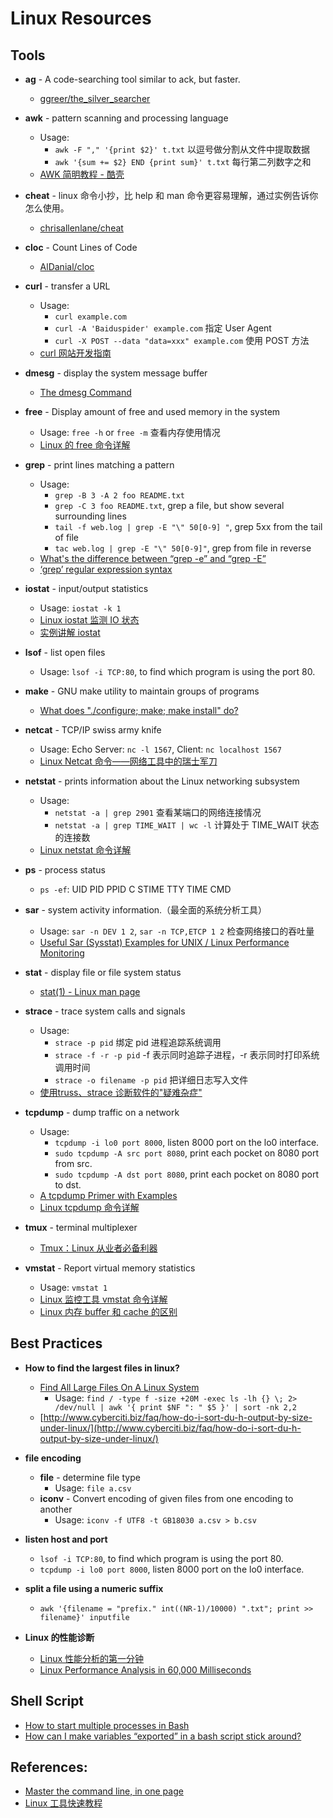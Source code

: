 # Linux Resources

## Tools

- **ag** - A code-searching tool similar to ack, but faster.
    - [ggreer/the_silver_searcher](https://github.com/ggreer/the_silver_searcher)

- **awk** - pattern scanning and processing language
    - Usage:
        * `awk -F "," '{print $2}' t.txt` 以逗号做分割从文件中提取数据
        * `awk '{sum += $2} END {print sum}' t.txt` 每行第二列数字之和
    - [AWK 简明教程 - 酷壳](http://coolshell.cn/articles/9070.html)

- **cheat** - linux 命令小抄，比 help 和 man 命令更容易理解，通过实例告诉你怎么使用。
    - [chrisallenlane/cheat](https://github.com/chrisallenlane/cheat)

- **cloc** - Count Lines of Code
    - [AlDanial/cloc](https://github.com/AlDanial/cloc)

- **curl** - transfer a URL
    - Usage:
        * `curl example.com`
        * `curl -A 'Baiduspider' example.com` 指定 User Agent
        * `curl -X POST --data "data=xxx" example.com` 使用 POST 方法
    - [curl 网站开发指南](http://www.ruanyifeng.com/blog/2011/09/curl.html)

- **dmesg** - display the system message buffer
    - [The dmesg Command](http://www.linfo.org/dmesg.html)

- **free** - Display amount of free and used memory in the system
    - Usage: `free -h` or `free -m` 查看内存使用情况
    - [Linux 的 free 命令详解](http://www.php-oa.com/2008/04/04/linux-free.html)

- **grep** - print lines matching a pattern
    - Usage:
        - `grep -B 3 -A 2 foo README.txt`
        - `grep -C 3 foo README.txt`, grep a file, but show several surrounding lines
        - `tail -f web.log | grep -E "\" 50[0-9] "`, grep 5xx from the tail of file
        - `tac web.log | grep -E "\" 50[0-9]"`, grep from file in reverse
    - [What's the difference between “grep -e” and “grep -E”](http://stackoverflow.com/a/17130337/3175815)
    - [‘grep’ regular expression syntax](https://www.gnu.org/software/findutils/manual/html_node/find_html/grep-regular-expression-syntax.html)

- **iostat** - input/output statistics
    - Usage: `iostat -k 1`
    - [Linux iostat 监测 IO 状态](http://www.orczhou.com/index.php/2010/03/iostat-detail/)
    - [实例讲解 iostat](http://www.php-oa.com/2009/02/03/iostat.html)

- **lsof** - list open files
    - Usage: `lsof -i TCP:80`, to find which program is using the port 80.

- **make** - GNU make utility to maintain groups of programs
    - [What does "./configure; make; make install" do?](http://askubuntu.com/questions/173088/what-does-configure-make-make-install-do)

- **netcat** - TCP/IP swiss army knife
    - Usage: Echo Server: `nc -l 1567`, Client: `nc localhost 1567`
    - [Linux Netcat 命令——网络工具中的瑞士军刀](http://www.oschina.net/translate/linux-netcat-command)

- **netstat** - prints information about the Linux networking subsystem
    - Usage:
        * `netstat -a | grep 2901` 查看某端口的网络连接情况
        * `netstat -a | grep TIME_WAIT | wc -l` 计算处于 TIME_WAIT 状态的连接数
    - [Linux netstat 命令详解](http://www.cnblogs.com/ggjucheng/archive/2012/01/08/2316661.html)

- **ps** - process status
    - `ps -ef`: UID PID PPID C STIME TTY TIME CMD

- **sar** - system activity information.（最全面的系统分析工具）
    - Usage: `sar -n DEV 1 2`, `sar -n TCP,ETCP 1 2` 检查网络接口的吞吐量
    - [Useful Sar (Sysstat) Examples for UNIX / Linux Performance Monitoring](http://www.thegeekstuff.com/2011/03/sar-examples/)

- **stat** - display file or file system status
    - [stat(1) - Linux man page](http://linux.die.net/man/1/stat)

- **strace** -  trace system calls and signals
    - Usage:
        * `strace -p pid` 绑定 pid 进程追踪系统调用
        * `strace -f -r -p pid` -f 表示同时追踪子进程，-r 表示同时打印系统调用时间
        * `strace -o filename -p pid` 把详细日志写入文件
    - [使用truss、strace 诊断软件的"疑难杂症"](https://www.ibm.com/developerworks/cn/linux/l-tsl/)

- **tcpdump** - dump traffic on a network
    - Usage:
        * `tcpdump -i lo0 port 8000`, listen 8000 port on the lo0 interface.
        * `sudo tcpdump -A src port 8080`, print each pocket on 8080 port from src.
        * `sudo tcpdump -A dst port 8080`, print each pocket on 8080 port to dst.
    - [A tcpdump Primer with Examples](https://danielmiessler.com/study/tcpdump/)
    - [Linux tcpdump 命令详解](http://www.cnblogs.com/ggjucheng/archive/2012/01/14/2322659.html)

- **tmux** - terminal multiplexer
    - [Tmux：Linux 从业者必备利器](http://blog.jobbole.com/87562/)

- **vmstat** - Report virtual memory statistics
    - Usage: `vmstat 1`
    - [Linux 监控工具 vmstat 命令详解](http://www.ha97.com/4512.html)
    - [Linux 内存 buffer 和 cache 的区别](http://blog.csdn.net/tianlesoftware/article/details/6459044)

## Best Practices

- **How to find the largest files in linux?**
    - [Find All Large Files On A Linux System](http://linuxlookup.com/howto/find_all_large_files_linux_system)
        - Usage: `find / -type f -size +20M -exec ls -lh {} \; 2> /dev/null | awk '{ print $NF ": " $5 }' | sort -nk 2,2`
    - [http://www.cyberciti.biz/faq/how-do-i-sort-du-h-output-by-size-under-linux/](http://www.cyberciti.biz/faq/how-do-i-sort-du-h-output-by-size-under-linux/)

- **file encoding**
    - **file** - determine file type
        - Usage: `file a.csv`
    - **iconv** - Convert encoding of given files from one encoding to another
        - Usage: `iconv -f UTF8 -t GB18030 a.csv > b.csv`

- **listen host and port**
    - `lsof -i TCP:80`, to find which program is using the port 80.
    - `tcpdump -i lo0 port 8000`, listen 8000 port on the lo0 interface.

- **split a file using a numeric suffix**
    - `awk '{filename = "prefix." int((NR-1)/10000) ".txt"; print >> filename}' inputfile`

- **Linux 的性能诊断**
    - [Linux 性能分析的第一分钟](http://www.oschina.net/translate/linux-performance-analysis-in-60s)
    - [Linux Performance Analysis in 60,000 Milliseconds](http://techblog.netflix.com/2015/11/linux-performance-analysis-in-60s.html)

## Shell Script

- [How to start multiple processes in Bash](http://stackoverflow.com/questions/5238103/how-to-start-multiple-processes-in-bash)
- [How can I make variables “exported” in a bash script stick around?](http://unix.stackexchange.com/questions/30189/how-can-i-make-variables-exported-in-a-bash-script-stick-around)

## References:

- [Master the command line, in one page](https://github.com/jlevy/the-art-of-command-line)
- [Linux 工具快速教程](http://linuxtools-rst.readthedocs.org/zh_CN/latest/)
